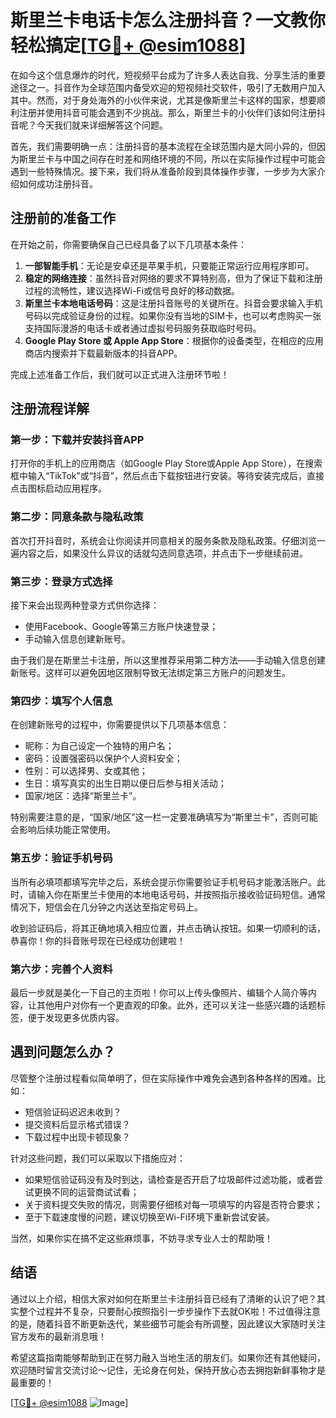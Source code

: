 # 斯里兰卡电话卡怎么注册抖音？一文教你轻松搞定[[TG💪+ @esim1088](https://t.me/s/esim1088)]

在如今这个信息爆炸的时代，短视频平台成为了许多人表达自我、分享生活的重要途径之一。抖音作为全球范围内备受欢迎的短视频社交软件，吸引了无数用户加入其中。然而，对于身处海外的小伙伴来说，尤其是像斯里兰卡这样的国家，想要顺利注册并使用抖音可能会遇到不少挑战。那么，斯里兰卡的小伙伴们该如何注册抖音呢？今天我们就来详细解答这个问题。

首先，我们需要明确一点：注册抖音的基本流程在全球范围内是大同小异的，但因为斯里兰卡与中国之间存在时差和网络环境的不同，所以在实际操作过程中可能会遇到一些特殊情况。接下来，我们将从准备阶段到具体操作步骤，一步步为大家介绍如何成功注册抖音。

## 注册前的准备工作

在开始之前，你需要确保自己已经具备了以下几项基本条件：

1. **一部智能手机**：无论是安卓还是苹果手机，只要能正常运行应用程序即可。
2. **稳定的网络连接**：虽然抖音对网络的要求不算特别高，但为了保证下载和注册过程的流畅性，建议选择Wi-Fi或信号良好的移动数据。
3. **斯里兰卡本地电话号码**：这是注册抖音账号的关键所在。抖音会要求输入手机号码以完成验证身份的过程。如果你没有当地的SIM卡，也可以考虑购买一张支持国际漫游的电话卡或者通过虚拟号码服务获取临时号码。
4. **Google Play Store 或 Apple App Store**：根据你的设备类型，在相应的应用商店内搜索并下载最新版本的抖音APP。

完成上述准备工作后，我们就可以正式进入注册环节啦！

## 注册流程详解

### 第一步：下载并安装抖音APP

打开你的手机上的应用商店（如Google Play Store或Apple App Store），在搜索框中输入“TikTok”或“抖音”，然后点击下载按钮进行安装。等待安装完成后，直接点击图标启动应用程序。

### 第二步：同意条款与隐私政策

首次打开抖音时，系统会让你阅读并同意相关的服务条款及隐私政策。仔细浏览一遍内容之后，如果没什么异议的话就勾选同意选项，并点击下一步继续前进。

### 第三步：登录方式选择

接下来会出现两种登录方式供你选择：
- 使用Facebook、Google等第三方账户快速登录；
- 手动输入信息创建新账号。

由于我们是在斯里兰卡注册，所以这里推荐采用第二种方法——手动输入信息创建新账号。这样可以避免因地区限制导致无法绑定第三方账户的问题发生。

### 第四步：填写个人信息

在创建新账号的过程中，你需要提供以下几项基本信息：
- 昵称：为自己设定一个独特的用户名；
- 密码：设置强密码以保护个人资料安全；
- 性别：可以选择男、女或其他；
- 生日：填写真实的出生日期以便日后参与相关活动；
- 国家/地区：选择“斯里兰卡”。

特别需要注意的是，“国家/地区”这一栏一定要准确填写为“斯里兰卡”，否则可能会影响后续功能正常使用。

### 第五步：验证手机号码

当所有必填项都填写完毕之后，系统会提示你需要验证手机号码才能激活账户。此时，请输入你在斯里兰卡使用的本地电话号码，并按照指示接收验证码短信。通常情况下，短信会在几分钟之内送达至指定号码上。

收到验证码后，将其正确地填入相应位置，并点击确认按钮。如果一切顺利的话，恭喜你！你的抖音账号现在已经成功创建啦！

### 第六步：完善个人资料

最后一步就是美化一下自己的主页啦！你可以上传头像照片、编辑个人简介等内容，让其他用户对你有一个更直观的印象。此外，还可以关注一些感兴趣的话题标签，便于发现更多优质内容。

## 遇到问题怎么办？

尽管整个注册过程看似简单明了，但在实际操作中难免会遇到各种各样的困难。比如：
- 短信验证码迟迟未收到？
- 提交资料后显示格式错误？
- 下载过程中出现卡顿现象？

针对这些问题，我们可以采取以下措施应对：
- 如果短信验证码没有及时到达，请检查是否开启了垃圾邮件过滤功能，或者尝试更换不同的运营商试试看；
- 关于资料提交失败的情况，则需要仔细核对每一项填写的内容是否符合要求；
- 至于下载速度慢的问题，建议切换至Wi-Fi环境下重新尝试安装。

当然，如果你实在搞不定这些麻烦事，不妨寻求专业人士的帮助哦！

## 结语

通过以上介绍，相信大家对如何在斯里兰卡注册抖音已经有了清晰的认识了吧？其实整个过程并不复杂，只要耐心按照指引一步步操作下去就OK啦！不过值得注意的是，随着抖音不断更新迭代，某些细节可能会有所调整，因此建议大家随时关注官方发布的最新消息哦！

希望这篇指南能够帮助到正在努力融入当地生活的朋友们。如果你还有其他疑问，欢迎随时留言交流讨论～记住，无论身在何处，保持开放心态去拥抱新鲜事物才是最重要的！

[[TG💪+ @esim1088](https://t.me/s/esim1088) ![Image](https://i.postimg.cc/4NQfJmqS/Snipaste-2025-05-13-00-14-12.png)]